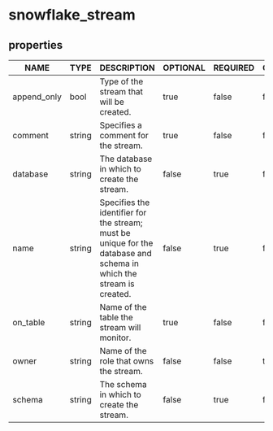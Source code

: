 
# snowflake_stream

<!-- These docs are auto-generated by code in ./docgen, run by with make docs. Manual edits will be overwritten. -->

## properties

|    NAME     |  TYPE  |                                                     DESCRIPTION                                                     | OPTIONAL | REQUIRED  | COMPUTED | DEFAULT |
|-------------|--------|---------------------------------------------------------------------------------------------------------------------|----------|-----------|----------|---------|
| append_only | bool   | Type of the stream that will be created.                                                                            | true     | false     | false    | false   |
| comment     | string | Specifies a comment for the stream.                                                                                 | true     | false     | false    |         |
| database    | string | The database in which to create the stream.                                                                         | false    | true      | false    |         |
| name        | string | Specifies the identifier for the stream; must be unique for the database and schema in which the stream is created. | false    | true      | false    |         |
| on_table    | string | Name of the table the stream will monitor.                                                                          | true     | false     | false    |         |
| owner       | string | Name of the role that owns the stream.                                                                              | false    | false     | true     |         |
| schema      | string | The schema in which to create the stream.                                                                           | false    | true      | false    |         |
